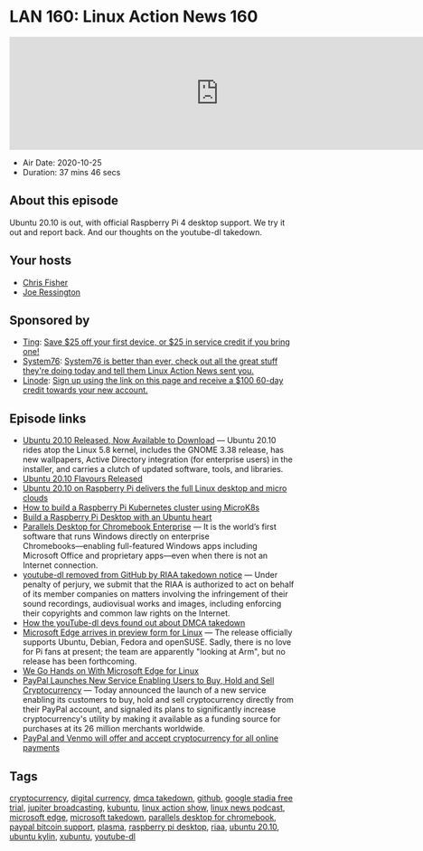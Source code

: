 # LAN 160: Linux Action News 160

<iframe src="https://player.fireside.fm/v2/DAcK9LdX+ixt0jiPi?theme=dark" width="740" height="200" frameborder="0" scrolling="no"></iframe>

* Air Date: 2020-10-25
* Duration: 37 mins 46 secs

## About this episode

Ubuntu 20.10 is out, with official Raspberry Pi 4 desktop support. We try it out and report back. And our thoughts on the youtube-dl takedown.

## Your hosts
* [Chris Fisher](https://linuxactionnews.com/hosts/chris)
* [Joe Ressington](https://linuxactionnews.com/hosts/joe)

## Sponsored by

  * [Ting](https://linux.ting.com): [Save $25 off your first device, or $25 in service credit if you bring one!](https://linux.ting.com)
  * [System76](https://system76.com/): [System76 is better than ever, check out all the great stuff they're doing today and tell them Linux Action News sent you.](https://system76.com/)
  * [Linode](http://linode.com/lan): [Sign up using the link on this page and receive a $100 60-day credit towards your new account. ](http://linode.com/lan)



## Episode links

  * [Ubuntu 20.10 Released, Now Available to Download](https://www.omgubuntu.co.uk/2020/10/download-ubuntu-20-10 "Ubuntu 20.10 Released, Now Available to Download") — Ubuntu 20.10 rides atop the Linux 5.8 kernel, includes the GNOME 3.38 release, has new wallpapers, Active Directory integration (for enterprise users) in the installer, and carries a clutch of updated software, tools, and libraries.
  * [Ubuntu 20.10 Flavours Released](https://www.omgubuntu.co.uk/2020/10/ubuntu-20-10-flavours-released "Ubuntu 20.10 Flavours Released")
  * [Ubuntu 20.10 on Raspberry Pi delivers the full Linux desktop and micro clouds](https://ubuntu.com//blog/ubuntu-20-10-on-raspberry-pi-delivers-the-full-linux-desktop-and-micro-clouds "Ubuntu 20.10 on Raspberry Pi delivers the full Linux desktop and micro clouds")
  * [How to build a Raspberry Pi Kubernetes cluster using MicroK8s](https://ubuntu.com/tutorials/how-to-kubernetes-cluster-on-raspberry-pi#1-overview "How to build a Raspberry Pi Kubernetes cluster using MicroK8s")
  * [Build a Raspberry Pi Desktop with an Ubuntu heart](https://ubuntu.com//blog/build-a-raspberry-pi-desktop-with-an-ubuntu-heart "Build a Raspberry Pi Desktop with an Ubuntu heart")
  * [Parallels Desktop for Chromebook Enterprise](https://www.parallels.com/blogs/parallels-desktop-for-chromebook-enterprise/ "Parallels Desktop for Chromebook Enterprise") — It is the world’s first software that runs Windows directly on enterprise Chromebooks―enabling full-featured Windows apps including Microsoft Office and proprietary apps―even when there is not an Internet connection.
  * [youtube-dl removed from GitHub by RIAA takedown notice](https://github.com/github/dmca/blob/master/2020/10/2020-10-23-RIAA.md "youtube-dl removed from GitHub by RIAA takedown notice") — Under penalty of perjury, we submit that the RIAA is authorized to act on behalf of its member companies on matters involving the infringement of their sound recordings, audiovisual works and images, including enforcing their copyrights and common law rights on the Internet.
  * [ How the youTube-dl devs found out about DMCA takedown](https://octodon.social/@KitsuneAlicia/105085774214181683 "	How the youTube-dl devs found out about DMCA takedown")
  * [Microsoft Edge arrives in preview form for Linux](https://www.theregister.com/2020/10/21/edge_linux/ "Microsoft Edge arrives in preview form for Linux") — The release officially supports Ubuntu, Debian, Fedora and openSUSE. Sadly, there is no love for Pi fans at present; the team are apparently "looking at Arm", but no release has been forthcoming.
  * [We Go Hands on With Microsoft Edge for Linux](https://www.omgubuntu.co.uk/2020/10/microsoft-edge-linux-first-look "We Go Hands on With Microsoft Edge for Linux")
  * [PayPal Launches New Service Enabling Users to Buy, Hold and Sell Cryptocurrency](https://newsroom.paypal-corp.com/2020-10-21-PayPal-Launches-New-Service-Enabling-Users-to-Buy-Hold-and-Sell-Cryptocurrency "PayPal Launches New Service Enabling Users to Buy, Hold and Sell Cryptocurrency") — Today announced the launch of a new service enabling its customers to buy, hold and sell cryptocurrency directly from their PayPal account, and signaled its plans to significantly increase cryptocurrency's utility by making it available as a funding source for purchases at its 26 million merchants worldwide.
  * [PayPal and Venmo will offer and accept cryptocurrency for all online payments](https://www.theverge.com/2020/10/21/21527288/paypal-cryptocurrency-support-buy-sell-venmo-bitcoin "PayPal and Venmo will offer and accept cryptocurrency for all online payments")



## Tags

[cryptocurrency](https://linuxactionnews.com/tags/cryptocurrency), [digital currency](https://linuxactionnews.com/tags/digital%20currency), [dmca takedown](https://linuxactionnews.com/tags/dmca%20takedown), [github](https://linuxactionnews.com/tags/github), [google stadia free trial](https://linuxactionnews.com/tags/google%20stadia%20free%20trial), [jupiter broadcasting](https://linuxactionnews.com/tags/jupiter%20broadcasting), [kubuntu](https://linuxactionnews.com/tags/kubuntu), [linux action show](https://linuxactionnews.com/tags/linux%20action%20show), [linux news podcast](https://linuxactionnews.com/tags/linux%20news%20podcast), [microsoft edge](https://linuxactionnews.com/tags/microsoft%20edge), [microsoft takedown](https://linuxactionnews.com/tags/microsoft%20takedown), [parallels desktop for chromebook](https://linuxactionnews.com/tags/parallels%20desktop%20for%20chromebook), [paypal bitcoin support](https://linuxactionnews.com/tags/paypal%20bitcoin%20support), [plasma](https://linuxactionnews.com/tags/plasma), [raspberry pi desktop](https://linuxactionnews.com/tags/raspberry%20pi%20desktop), [riaa](https://linuxactionnews.com/tags/riaa), [ubuntu 20.10](https://linuxactionnews.com/tags/ubuntu%2020.10), [ubuntu kylin](https://linuxactionnews.com/tags/ubuntu%20kylin), [xubuntu](https://linuxactionnews.com/tags/xubuntu), [youtube-dl](https://linuxactionnews.com/tags/youtube-dl)